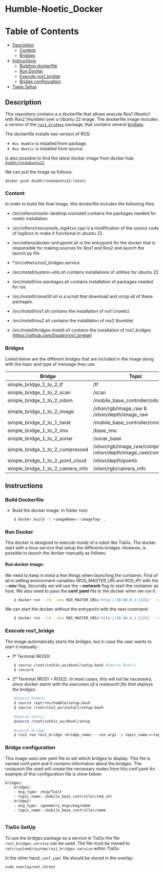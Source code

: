 # Humble-Noetic_Docker

Table of Contents
=================
  * [Desciption](#description)
    * [Content](#content)
    * [Bridges](#bridges)
  * [Instructions](#instructions)
    * [Building dockerfile](#build-dockerfile)
    * [Run Docker](#run-docker)  
    * [Execute ros1_bridge](#execute-ros1_bridge)
    * [Bridge configuration](#bridge-configuration)
  * [Tiago Setup](#tiago-setup) 


  
## Description 
This repository contains a a dockerfile that allows execute Ros1 (Noetic) with Ros2 (Humble) over a Ubuntu 22 image. The dockerfile image includes a version of the [`ros1_bridges`](#https://github.com/Dsobh/ros1_bridge) package, that contains several [bridges](#bridges).

The dockerfile installs two version of ROS:
- `Ros Humble` is installed from package.
- `Ros Noetic` is installed from source.

Is also possible to find the latest docker image from docker hub: [`dsobh/ros4ubuntu22`](#https://hub.docker.com/layers/dsobh/ros4ubuntu22/latest/images/sha256-803d6297a9821ec4ad42c764179fc7e0e0bdb18fb59f0b956a865bd7f535f2eb?context=repo)

We can pull the image as follows:
```
docker push dsobh/ros4ubuntu22:latest
```

### Content

In order to build the final image, this dockerfile includes the following files:
- */src/others/noetic-desktop.rosinstall* contains the packages needed for noetic installation
- */src/others/rosconsole_log4cxx.cpp* is a modification of the source code of log4cxx to make it functional in ubuntu 22.
- */src/others/docker-entrypoint.sh* is the entrypoint for the docker that is responsible for making sources for Ros1 and Ros2 and launch the launch.py file.
- */src/others/ros1_bridges.service

- */src/install/system-utils.sh* contains installations of utilities for ubuntu 22
- */src/install/ros-packages.sh* contains installation of packages needed for ros
- */src/install/cloneGit.sh* is a script that download and unzip all of these packages.
- */src/install/ros1.sh* contains the installation of ros1 (noetic)
- */src/install/ros2.sh* contains the installation of ros2 (humble)
- */src/install/bridges-install.sh* contains the installation of ros1_bridges (https://github.com/Dsobh/ros1_bridge)


### Bridges

Listed below are the different bridges that are included in the image along with the topic and type of message they use.

| Bridge | Topic | Msg Type |
| ------ | ----- | -------- |
| simple_bridge_1_to_2_tf | /tf | tf |
| simple_bridge_1_to_2_scan | /scan | scan | 
| simple_bridge_1_to_2_odom | /mobile_base_controller/odom | odom |
| simple_bridge_1_to_2_image | /xtion/rgb/image_raw & /xtion/depth/image_raw | image |
| simple_bridge_2_to_1_twist | /mobile_base_controller/cmd_vel | twist |
| simple_bridge_1_to_2_imu | /base_imu | imu |
| simple_bridge_1_to_2_sonar | /sonar_base | range |
| simple_bridge_1_to_2_compressed | /xtion/rgb/image_raw/compressed & /xtion/depth/image_raw/compressed | compressed |
| simple_bridge_1_to_2_point_cloud | /xtion/depth/points | point_cloud2 |
| simple_bridge_1_to_2_camera_info | /xtion/rgb/camera_info | camera_info |


## Instructions

### Build Dockerfile

- Build the docker image. In folder root:

```bash
	$ docker build -t <imageName>:<imageTag> .
```

### Run Docker

This docker is designed to execute inside of a robot like TiaGo. The docker start with a linux service that setup the differents bridges.
However, is possible to launch the docker manually as follows.

#### Run docker image:

We need to keep in mind a few things when launching the container. First of all is setting environment variables (ROS_MASTER_URI and ROS_IP) with the **--env** flag. Secondly we will use the **--network** flag to start the container as host.
We also need to pass the **conf.yaml** file to the docker when we run it.

```bash
	$ docker run --rm --env ROS_MASTER_URI='http://10.68.0.1:11311' --env ROS_IP='10.68.0.129' --env RMW_IMPLEMENTATION=rmw_cyclonedds_cpp --network host -v /<AbsolutePath>/conf.yaml:/root/conf.yaml -it rep:tag
```
	
We can start the docker without the entrypoint with the next command:

```bash
	$ docker run --rm --env ROS_MASTER_URI='http://10.68.0.1:11311' --env ROS_IP='10.68.0.131' --env RMW_IMPLEMENTATION=rmw_cyclonedds_cpp --network host -v /conf.yaml:/root/conf.yaml -it --entrypoint bash dsobh/ros4ubuntu22:latest
```

### Execute ros1_bridge
The image automatically starts the bridges, but in case the user wants to start it manually :

- 1º Terminal (ROS1):

```bash
	$ source /root/catkin_ws/devel/setup.bash #Source Noetic
	$ roscore
```
	
- 2º Terminal (ROS1 + ROS2). *In most cases, this will not be necessary, since docker starts with the execution of a roslaunch file that deploys the bridges.*

```bash
	#Source humble
	$ source /opt/ros/humble/setup.bash 
	$ source /root/ros2_ws/install/setup.bash
	
	#Source noetic
	$source /root/catkin_ws/devel/setup
	
	#Launch bridge 
	$ ros2 run ros1_bridge <bridge_name> --ros-args -p topic_name:=<topic_name>
```
	
### Bridge configuration

This image uses one yaml file to set which bridges to display. This file is named conf.yaml and it contains information about the bridges.
The roslaunch file used will create the necessary nodes from this conf.yaml
An example of this configuration file is show below:

```bash
bridges:
  - bridge1:
    - msg_type: /msg/Twist
    - topic_name: /mobile_base_controller/cmd_vel
  - bridge2:
    - msg_type: /geometry_msgs/msg/odom
    - topic_name: /mobile_base_controller/odom
    
```

### TiaGo SetUp

To use the bridges package as a service in TiaGo the file `ros1_bridges.service` can be used. The file must be moved to `/etc/systemd/system/ros1_bridges.service` within TiaGo.

In the other hand, `conf.yaml` file should be stored in the overlay:

```
sudo overlayroot_chroot
```

